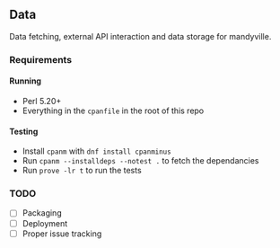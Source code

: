 ## Data

Data fetching, external API interaction and data storage for mandyville.

### Requirements

#### Running
* Perl 5.20+
* Everything in the `cpanfile` in the root of this repo

#### Testing
* Install `cpanm` with `dnf install cpanminus`
* Run `cpanm --installdeps --notest .` to fetch the dependancies
* Run `prove -lr t` to run the tests

### TODO

* [ ] Packaging
* [ ] Deployment
* [ ] Proper issue tracking
